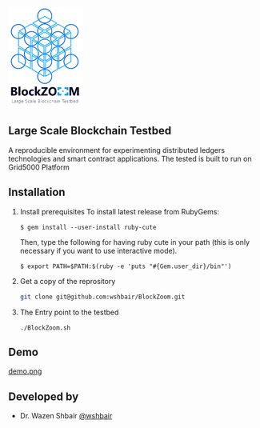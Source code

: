 <img src="logo.png" width="150">

## Large Scale Blockchain Testbed

A reproducible environment for experimenting distributed ledgers technologies and smart contract applications.
The tested is built to run on Grid5000 Platform 

## Installation

1. Install prerequisites
   To install latest release from RubyGems:
   
   ```
   $ gem install --user-install ruby-cute
   ```
   
   Then, type the following for having ruby cute in your path (this is only necessary if you want to use interactive mode).
   
   ```
   $ export PATH=$PATH:$(ruby -e 'puts "#{Gem.user_dir}/bin"')
   ```
   
2. Get a copy of the reprository
  
   ```sh
   git clone git@github.com:wshbair/BlockZoom.git
   ```

3. The Entry point to the testbed
  
   ```
   ./BlockZoom.sh
   ```
## Demo 
[demo.png](https://www.youtube.com/watch?v=rK07p4nv1io)
## Developed by 
- Dr. Wazen Shbair [@wshbair](https://github.com/wshbair) 



